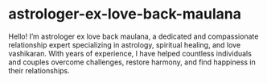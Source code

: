 # astrologer-ex-love-back-maulana
 Hello! I’m astrologer ex love back maulana, a dedicated and compassionate relationship expert specializing in astrology, spiritual healing, and love vashikaran. With years of experience, I have helped countless individuals and couples overcome challenges, restore harmony, and find happiness in their relationships. 
